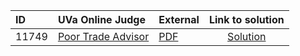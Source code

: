 | ID | UVa Online Judge | External | Link to solution |
|:---|:---|:---|:---:|
| 11749 | [Poor Trade Advisor](https://onlinejudge.org/index.php?option=com_onlinejudge&Itemid=8&category=667&page=show_problem&problem=2849) | [PDF](https://onlinejudge.org/external/117/11749.pdf) | [Solution](https://github.com/versenyi98/uva-solutions/tree/main/solutions/11749%20-%20Poor%20Trade%20Advisor)|
